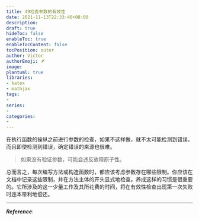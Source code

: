 ```yaml
---
title: 49检查参数的有效性
date: 2021-11-13T22:33:40+08:00
description:
draft: true
hideToc: false
enableToc: true
enableTocContent: false
tocPosition: outer
author: Victor
authorEmoji: 🪶
image:
plantuml: true
libraries:
- katex
- mathjax
tags:
-
series:
-
categories:
-
---
```




在执行函数的操纵之前进行参数的检查，如果不这样做，就不太可能检测到错误，而且即使检测到错误，确定错误的来源也很难。

> 如果没有验证参数，可能会违反故障原子性。

总而言之，每次编写方法或构造函数时，都应该考虑参数存在哪些限制。你应该在文档中记录这些限制，并在方法主体的开头显式地检查。养成这样的习惯是很重要的。它所涉及的这一少量工作及其所花费的时间，将在有效性检查出现第一次失败时连本带利地偿还。

---

***Reference***:
